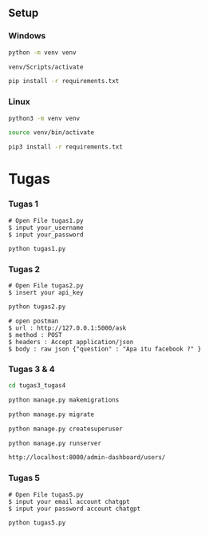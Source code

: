 ## Setup
### Windows
```bash
python -m venv venv
```
```bash
venv/Scripts/activate
```
```bash
pip install -r requirements.txt
```
### Linux
```bash
python3 -m venv venv
```
```bash
source venv/bin/activate
```
```bash
pip3 install -r requirements.txt
```
# Tugas
### Tugas 1
```
# Open File tugas1.py
$ input your_username
$ input your_password
```
```bash
python tugas1.py
```
### Tugas 2
```
# Open File tugas2.py
$ insert your api_key
```
```bash
python tugas2.py
```
```
# open postman 
$ url : http://127.0.0.1:5000/ask
$ method : POST
$ headers : Accept application/json
$ body : raw json {"question" : "Apa itu facebook ?" }
```
### Tugas 3 & 4
```bash
cd tugas3_tugas4
```
```bash
python manage.py makemigrations
```
```bash
python manage.py migrate
```
```bash
python manage.py createsuperuser
```
```bash
python manage.py runserver
```
```bash
http://localhost:8000/admin-dashboard/users/
```
### Tugas 5
```
# Open File tugas5.py
$ input your email account chatgpt
$ input your password account chatgpt
```
```bash
python tugas5.py
```

